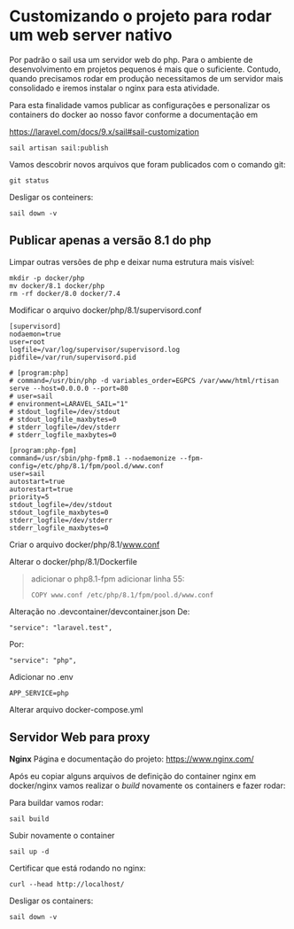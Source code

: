 # Customizando o projeto para rodar um web server nativo

Por padrão o sail usa um servidor web do php. Para o ambiente de desenvolvimento em projetos pequenos é mais que o suficiente. Contudo, quando precisamos rodar em produção necessitamos de um servidor mais consolidado e iremos instalar o nginx para esta atividade.

Para esta finalidade vamos publicar as configurações e personalizar os containers do docker ao nosso favor conforme a documentação em

https://laravel.com/docs/9.x/sail#sail-customization

```
sail artisan sail:publish
```
Vamos descobrir novos arquivos que foram publicados com o comando git:
```
git status
```
Desligar os conteiners:
```
sail down -v
```

## Publicar apenas a versão 8.1 do php

Limpar outras versões de php e deixar numa estrutura mais visível:
```
mkdir -p docker/php
mv docker/8.1 docker/php
rm -rf docker/8.0 docker/7.4
```
Modificar o arquivo docker/php/8.1/supervisord.conf

```
[supervisord]
nodaemon=true
user=root
logfile=/var/log/supervisor/supervisord.log
pidfile=/var/run/supervisord.pid

# [program:php]
# command=/usr/bin/php -d variables_order=EGPCS /var/www/html/rtisan serve --host=0.0.0.0 --port=80
# user=sail
# environment=LARAVEL_SAIL="1"
# stdout_logfile=/dev/stdout
# stdout_logfile_maxbytes=0
# stderr_logfile=/dev/stderr
# stderr_logfile_maxbytes=0

[program:php-fpm]
command=/usr/sbin/php-fpm8.1 --nodaemonize --fpm-config=/etc/php/8.1/fpm/pool.d/www.conf
user=sail
autostart=true
autorestart=true
priority=5
stdout_logfile=/dev/stdout
stdout_logfile_maxbytes=0
stderr_logfile=/dev/stderr
stderr_logfile_maxbytes=0
```

Criar o arquivo docker/php/8.1/www.conf

Alterar o docker/php/8.1/Dockerfile

>adicionar o php8.1-fpm
>adicionar linha 55:
>```
>COPY www.conf /etc/php/8.1/fpm/pool.d/www.conf
>```

Alteração no .devcontainer/devcontainer.json
De:
```
"service": "laravel.test",
```
Por:
```
"service": "php",
```

Adicionar no .env
```
APP_SERVICE=php
```

Alterar arquivo docker-compose.yml

## Servidor Web para proxy
**Nginx**
Página e documentação do projeto:
https://www.nginx.com/

Após eu copiar alguns arquivos de definição do container nginx em docker/nginx vamos realizar o *build* novamente os containers e fazer rodar:

Para buildar vamos rodar:
```
sail build
```
Subir novamente o container
```
sail up -d
```
Certificar que está rodando no nginx:
```
curl --head http://localhost/
```

Desligar os containers:
```
sail down -v
```
